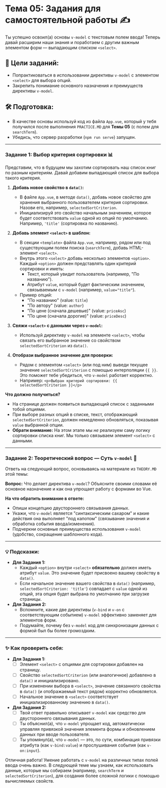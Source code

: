 # Тема 05: Задания для самостоятельной работы ✍️

Ты успешно освоил(а) основы `v-model` с текстовым полем ввода! Теперь давай расширим наши знания и поработаем с другим важным элементом форм — выпадающим списком `<select>`.

## 🎯 Цели заданий:

* Попрактиковаться в использовании директивы `v-model` с элементом `<select>` для выбора опций.
* Закрепить понимание основного назначения и преимуществ директивы `v-model`.

## 🛠️ Подготовка:

* В качестве основы используй код из файла `App.vue`, который у тебя получился после выполнения `PRACTICE.MD` для **Темы 05** (с полем для `searchTerm`).
* Убедись, что сервер разработки (`npm run serve`) запущен.

---

### Задание 1: Выбор критерия сортировки 📊

Представим, что в будущем мы захотим сортировать наш список книг по разным критериям. Давай добавим выпадающий список для выбора такого критерия.

1.  **Добавь новое свойство в `data()`:**
    * В файле `App.vue`, в методе `data()`, добавь новое свойство для хранения выбранного пользователем критерия сортировки. Назови его, например, `selectedSortCriterion`.
    * Инициализируй это свойство начальным значением, которое будет соответствовать `value` одной из опций по умолчанию. Например, `'title'` (сортировка по названию).
  
2.  **Добавь элемент `<select>` в шаблон:**
    * В секции `<template>` файла `App.vue`, например, рядом или под существующим полем поиска (`searchTerm`), добавь HTML-элемент `<select>`.
    * Внутрь этого `<select>` добавь несколько элементов `<option>`. Каждый `<option>` должен представлять один критерий сортировки и иметь:
        * Текст, который увидит пользователь (например, "По названию").
        * Атрибут `value`, который будет фактическим значением, связываемым с `v-model` (например, `value="title"`).
    * Пример опций:
        * "По названию" (value: `title`)
        * "По автору" (value: `author`)
        * "По цене (сначала дешевые)" (value: `priceAsc`)
        * "По цене (сначала дорогие)" (value: `priceDesc`)

3.  **Свяжи `<select>` с данными через `v-model`:**
    * Используй директиву `v-model` на элементе `<select>`, чтобы связать его выбранное значение со свойством `selectedSortCriterion` из `data()`.

4.  **Отобрази выбранное значение для проверки:**
    * Рядом с элементом `<select>` (или под ним) выведи текущее значение `selectedSortCriterion` с помощью интерполяции `{{ }}`. Это поможет тебе убедиться, что `v-model` работает корректно.
    * Например: `<p>Выбран критерий сортировки: {{ selectedSortCriterion }}</p>`

**Что должно получиться?**
* На странице должен появиться выпадающий список с заданными тобой опциями.
* При выборе разных опций в списке, текст, отображающий `selectedSortCriterion`, должен немедленно обновляться, показывая `value` выбранной опции.
* **Обрати внимание:** На этом этапе мы *не* реализуем саму логику сортировки списка книг. Мы только связываем элемент `<select>` с данными.

---

### Задание 2: Теоретический вопрос — Суть `v-model` 🤔

Ответь на следующий вопрос, основываясь на материале из `THEORY.MD` этой темы:

**Вопрос:** Что делает директива `v-model`? Объясните своими словами её основное назначение и как она упрощает работу с формами во Vue.

**На что обратить внимание в ответе:**
* Опиши концепцию двустороннего связывания данных.
* Укажи, что `v-model` является "синтаксическим сахаром" и какие действия она выполняет "под капотом" (связывание значения и обработка события ввода/изменения).
* Подчеркни основные преимущества использования `v-model` (удобство, сокращение шаблонного кода).

---

### 💡 Подсказки:

* **Для Задания 1:**
    * Каждый `<option>` внутри `<select>` **обязательно** должен иметь атрибут `value`. Это значение будет присвоено вашему свойству в `data()`.
    * Если начальное значение вашего свойства в `data()` (например, `selectedSortCriterion: 'title'`) совпадает с `value` одной из опций, эта опция будет выбрана по умолчанию при загрузке страницы.
* **Для Задания 2:**
    * Вспомните, какие две директивы (`v-bind` и `v-on` с соответствующим событием) `v-model` эффективно заменяет для элементов форм.
    * Подумайте, почему без `v-model` код для синхронизации данных с формой был бы более громоздким.

---

### ✨ Как проверить себя:

* **Для Задания 1:**
    * [ ] Элемент `<select>` с опциями для сортировки добавлен на страницу.
    * [ ] Свойство `selectedSortCriterion` (или аналогичное) добавлено в `data()` и инициализировано.
    * [ ] При изменении выбора в `<select>`, значение связанного свойства в `data()` (и отображаемый текст рядом) корректно обновляется.
    * [ ] Начальное значение в `<select>` соответствует инициализированному значению в `data()`.

* **Для Задания 2:**
    * [ ] Твой ответ правильно описывает `v-model` как средство для двустороннего связывания данных.
    * [ ] Ты объяснил(а), что `v-model` упрощает код, автоматически управляя привязкой значения элемента формы и обновлением данных при вводе пользователя.
    * [ ] Ты упомянул(а), что `v-model` — это, по сути, комбинация привязки атрибута (как `v-bind:value`) и прослушивания события (как `v-on:input`).

Отличная работа! Умение работать с `v-model` на различных типах полей ввода очень важно. В следующей теме мы узнаем, как использовать данные, которые мы собираем (например, `searchTerm` и `selectedSortCriterion`), для создания более сложной логики с помощью вычисляемых свойств.